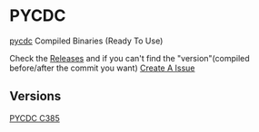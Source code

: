 # PYCDC

[pycdc](https://github.com/zrax/pycdc) Compiled Binaries (Ready To Use)

Check the [Releases](https://github.com/Compiled4U/pycdc/releases) and if you can't find the "version"(compiled before/after the commit you want) [Create A Issue](https://github.com/Compiled4U/PYCDC/issues/new?title=Hello%20I%20can%27t%20find%20the%20commit%20%build%20I%20want&body=The%20commit%20build%20I%20want%20is......)

## Versions

[PYCDC C385](https://github.com/Compiled4U/Ghidra/releases/tag/PYCDC_C385)
